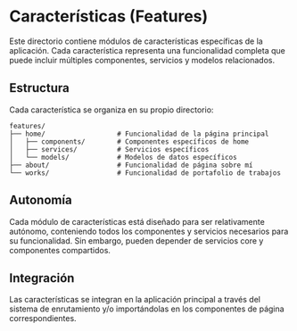 # Características (Features)

Este directorio contiene módulos de características específicas de la aplicación. Cada característica representa una funcionalidad completa que puede incluir múltiples componentes, servicios y modelos relacionados.

## Estructura

Cada característica se organiza en su propio directorio:

```
features/
├── home/                  # Funcionalidad de la página principal
│   ├── components/        # Componentes específicos de home
│   ├── services/          # Servicios específicos 
│   └── models/            # Modelos de datos específicos
├── about/                 # Funcionalidad de página sobre mí
└── works/                 # Funcionalidad de portafolio de trabajos
```

## Autonomía

Cada módulo de características está diseñado para ser relativamente autónomo, conteniendo todos los componentes y servicios necesarios para su funcionalidad. Sin embargo, pueden depender de servicios core y componentes compartidos.

## Integración

Las características se integran en la aplicación principal a través del sistema de enrutamiento y/o importándolas en los componentes de página correspondientes.
